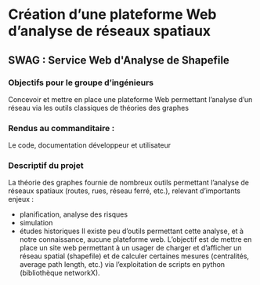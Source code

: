 # Création d’une plateforme Web d’analyse de réseaux spatiaux
## SWAG : Service Web d'Analyse de Shapefile
### Objectifs pour le groupe d’ingénieurs
Concevoir et mettre en place une plateforme Web permettant
l’analyse d’un réseau via les outils classiques de théories des graphes
### Rendus au commanditaire :
Le code, documentation développeur et utilisateur
### Descriptif du projet
La théorie des graphes fournie de nombreux outils permettant
l’analyse de réseaux spatiaux (routes, rues, réseau ferré, etc.),
relevant d’importants enjeux : 
- planification, analyse des risques
- simulation
- études historiques 
Il existe peu d’outils permettant
cette analyse, et à notre connaissance, aucune plateforme web.
L’objectif est de mettre en place un site web permettant à un
usager de charger et d’afficher un réseau spatial (shapefile) et de
calculer certaines mesures (centralités, average path length, etc.)
via l’exploitation de scripts en python (bibliothèque networkX).

